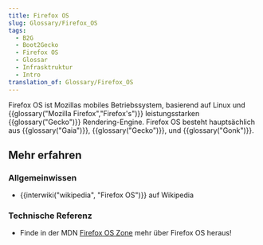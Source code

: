 ```yaml
---
title: Firefox OS
slug: Glossary/Firefox_OS
tags:
  - B2G
  - Boot2Gecko
  - Firefox OS
  - Glossar
  - Infrasktruktur
  - Intro
translation_of: Glossary/Firefox_OS
---
```

Firefox OS ist Mozillas mobiles Betriebssystem, basierend auf Linux und {{glossary("Mozilla Firefox","Firefox's")}} leistungsstarken {{glossary("Gecko")}} Rendering-Engine. Firefox OS besteht hauptsächlich aus {{glossary("Gaia")}}, {{glossary("Gecko")}}, und {{glossary("Gonk")}}.

## Mehr erfahren

### Allgemeinwissen

- {{interwiki("wikipedia", "Firefox OS")}} auf Wikipedia

### Technische Referenz

- Finde in der MDN [Firefox OS Zone](/de/docs/Archive/B2G_OS) mehr über Firefox OS heraus!
